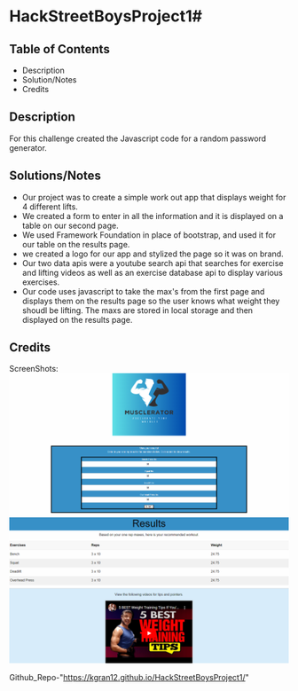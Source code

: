 # HackStreetBoysProject1#

## Table of Contents
- Description
- Solution/Notes
- Credits

## Description

For this challenge created the Javascript code for a random password generator.

## Solutions/Notes

- Our project was to create a simple work out app that displays weight for 4 different lifts.
- We created a form to enter in all the information and it is displayed on a table on our second page.
- We used Framework Foundation in place of bootstrap, and used it for our table on the results page.
- we created a logo for our app and stylized the page so it was on brand.
- Our two data apis were a youtube search api that searches for exercise and lifting videos as well as an exercise database api to display various exercises.
- Our code uses javascript to take the max's from the first page and displays them on the results page so the user knows what weight they shoudl be lifting. The maxs are stored in local storage and then displayed on the results page.

## Credits

ScreenShots:
![screenshot](./assets/images/Homepage.png)
![screenshot](./assets/images/results.png)

Github_Repo-"https://kgran12.github.io/HackStreetBoysProject1/"